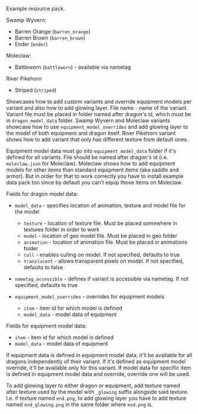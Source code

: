 Example resource pack.

Swamp Wyvern:
- Barren Orange (`barren_orange`)
- Barren Brown (`barren_brown`)
- Ender (`ender`)

Moleclaw:
- Battleworn (`battleworn`) - available via nametag

River Pikehorn
- Striped (`striped`)

Showcases how to add custom variants and override equipment models per variant and also how to add glowing layer.
File name - name of the variant. Variant file must be placed in folder named after dragon's id, which must be in `dragon_model_data` folder.
Swamp Wyvern and Moleclaw variants showcase how to use `equipment_model_overrides` and add glowing layer to the model of both equipment and dragon itself. River Pikehorn variant shows how to add variant that only has different texture from default ones.

Equipment model data must go into `equipment_model_data` folder if it's defined for all variants. File should be named after dragon's id (i.e. `moleclaw.json` for Moleclaw).
Moleclaw shows how to add equipment models for other items than standard equipment items (aka saddle and armor). But in order for that to work correctly you have to install example data pack too since by default you can't equip those items on Moleclaw.

Fields for dragon model data:
- `model_data` - specifies location of animation, texture and model file for the model
  - `texture` - location of texture file. Must be placed somewhere in textures folder in order to work
  - `model` - location of geo model file. Must be placed in geo folder
  - `animation` - location of animation file. Must be placed in animations folder
  - `cull` - enables culling on model. If not specified, defaults to true
  - `translucent` - allows transparent pixels on model. If not specified, defaults to false

- `nametag_accessible` - defines if variant is accessible via nametag. If not specified, defaults to true

- `equipment_model_overrides` - overrides for equipment models
  - `item` - item id for which model is defined
  - `model_data` - model data of equipment

Fields for equipment model data:
- `item` - item id for which model is defined
- `model_data` - model data of equipment

If equipment data is defined in equipment model data, it'll be available for all dragons independently of their variant. If it's defined as equipment model override, it'll be available only for this variant. If model data for specific item is defined in equipment model data and override, override one will be used.

To add glowing layer to either dragon or equipment, add texture named after texture used by the model with `_glowing` suffix alongside said texture. I.e. if texture named `end.png`, to add glowing layer you have to add texture named `end_glowing.png` in the same folder where `end.png` is.

